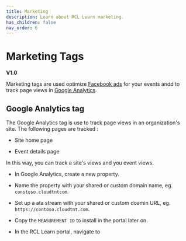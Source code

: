 ```yaml
---
title: Marketing
description: Learn about RCL Learn marketing.
has_children: false
nav_order: 6
---
```


# Marketing Tags
**V1.0**

Marketing tags are used optimize [Facebook ads](https://www.facebook.com/business/tools/facebook-ads) for your events andd to track page views in [Google Analytics](https://marketingplatform.google.com/about/analytics/).

## Google Analytics tag

The Google Analytics tag is use to track page views in an organization's site. The following pages are tracked :

- Site home page

- Event details page

In this way, you can track a site's views and you event views.

- In Google Analytics, create a new property.

- Name the property with your shared or custom domain name, eg. ``constoso.cloudtntcom``.

- Set up a ata stream with your shared or custom doamin URL, eg. ``https://contoso.cloudtnt.com``.

- Copy the ``MEASUREMENT ID`` to install in the portal later on.

- In the RCL Learn portal, navigate to 
